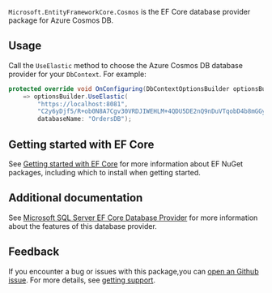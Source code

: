 `Microsoft.EntityFrameworkCore.Cosmos` is the EF Core database provider package for Azure Cosmos DB.

## Usage

Call the `UseElastic` method to choose the Azure Cosmos DB database provider for your `DbContext`. For example:

```csharp
protected override void OnConfiguring(DbContextOptionsBuilder optionsBuilder)
    => optionsBuilder.UseElastic(
        "https://localhost:8081",
        "C2y6yDjf5/R+ob0N8A7Cgv30VRDJIWEHLM+4QDU5DE2nQ9nDuVTqobD4b8mGGyPMbIZnqyMsEcaGQy67XIw/Jw==",
        databaseName: "OrdersDB");
```

## Getting started with EF Core

See [Getting started with EF Core](https://learn.microsoft.com/ef/core/get-started/overview/install) for more information about EF NuGet packages, including which to install when getting started.

## Additional documentation

See [Microsoft SQL Server EF Core Database Provider](https://learn.microsoft.com/ef/core/providers/cosmos/) for more information about the features of this database provider.

## Feedback

If you encounter a bug or issues with this package,you can [open an Github issue](https://github.com/dotnet/efcore/issues/new/choose). For more details, see [getting support](https://github.com/dotnet/efcore/blob/main/.github/SUPPORT.md).
